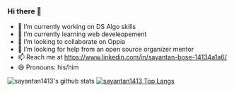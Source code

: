 ### Hi there 👋 
- 🔭 I’m currently working on DS Algo skills
- 🌱 I’m currently learning web develeopement
- 👯 I’m looking to collaborate on Oppia
- 🤔 I’m looking for help from an open source organizer mentor
- 📫 Reach me at https://www.linkedin.com/in/sayantan-bose-14134a1a6/
- 😄 Pronouns: his/him

![sayantan1413's github stats](https://github-readme-stats.vercel.app/api?username=sayantan1413&show_icons=true&theme=tokyonight)
[![sayantan1413 Top Langs](https://github-readme-stats.vercel.app/api/top-langs/?username=sayantan1413&layout=demo)](https://github.com/sayantan1413/github-readme-stats)


<!--
**sayantan1413/sayantan1413** is a ✨ _special_ ✨ repository because its `README.md` (this file) appears on your GitHub profile.

Here are some ideas to get you started:

- 🔭 I’m currently working on DS Algo skills
- 🌱 I’m currently learning web develeopement
- 👯 I’m looking to collaborate on Oppia
- 🤔 I’m looking for help with open source organizer mentor
- 📫 Reach me at https://www.linkedin.com/in/sayantan-bose-14134a1a6/
- 😄 Pronouns: his/him
- ⚡ Fun fact: 
-->
